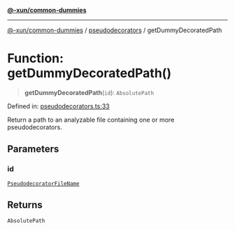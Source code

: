 [**@-xun/common-dummies**](../../README.md)

***

[@-xun/common-dummies](../../README.md) / [pseudodecorators](../README.md) / getDummyDecoratedPath

# Function: getDummyDecoratedPath()

> **getDummyDecoratedPath**(`id`): `AbsolutePath`

Defined in: [pseudodecorators.ts:33](https://github.com/Xunnamius/test-utils/blob/3de83a9dd3324f600949484f53198ae27ae68d7a/packages/common-dummies/src/pseudodecorators.ts#L33)

Return a path to an analyzable file containing one or more pseudodecorators.

## Parameters

### id

[`PseudodecoratorFileName`](../type-aliases/PseudodecoratorFileName.md)

## Returns

`AbsolutePath`

